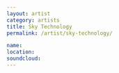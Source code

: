 ```yaml
---
layout: artist
category: artists
title: Sky Technology
permalink: /artist/sky-technology/

name: 
location: 
soundcloud: 
---
```



